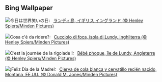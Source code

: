 ## Bing Wallpaper
![](https://www.bing.com/th?id=OHR.SealLaughing_JA-JP4326487726_UHD.jpg&w=1000)今日は世界笑いの日:&nbsp;&ensp;[ランディ島, イギリス イングランド (© Henley Spiers/Minden Pictures)](https://www.bing.com/th?id=OHR.SealLaughing_JA-JP4326487726_UHD.jpg)
<br><br/>
![](https://www.bing.com/th?id=OHR.SealLaughing_IT-IT6694983805_UHD.jpg&w=1000)Cosa c'è da ridere?:&nbsp;&ensp;[Cucciolo di foca, isola di Lundy, Inghilterra (© Henley Spiers/Minden Pictures)](https://www.bing.com/th?id=OHR.SealLaughing_IT-IT6694983805_UHD.jpg)
<br><br/>
![](https://www.bing.com/th?id=OHR.SealLaughing_FR-FR3690246135_UHD.jpg&w=1000)C’est la journée de la rigolade !:&nbsp;&ensp;[Bébé phoque, île de Lundy, Angleterre (© Henley Spiers/Minden Pictures)](https://www.bing.com/th?id=OHR.SealLaughing_FR-FR3690246135_UHD.jpg)
<br><br/>
![](https://www.bing.com/th?id=OHR.OdocoileusVirginianus_ES-ES7304576288_UHD.jpg&w=1000)¡Feliz Día de la Madre!:&nbsp;&ensp;[Cierva de cola blanca y cervatillo recién nacido, Montana, EE.UU. (© Donald M. Jones/Minden Pictures)](https://www.bing.com/th?id=OHR.OdocoileusVirginianus_ES-ES7304576288_UHD.jpg)
<br><br/>
